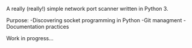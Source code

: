 A really (really!) simple network port scanner written in Python 3.

Purpose: 
-Discovering socket programming in Python
-Git managment
-Documentation practices

Work in progress...




